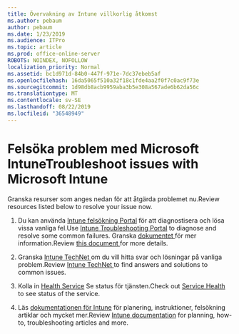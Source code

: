 ```yaml
---
title: Övervakning av Intune villkorlig åtkomst
ms.author: pebaum
author: pebaum
ms.date: 1/23/2019
ms.audience: ITPro
ms.topic: article
ms.prod: office-online-server
ROBOTS: NOINDEX, NOFOLLOW
localization_priority: Normal
ms.assetid: bc1d971d-84b0-447f-971e-7dc37ebeb5af
ms.openlocfilehash: 16da5065f510a32f18c1fde4aa2f0f7c0ac9f73e
ms.sourcegitcommit: 1d98db8acb9959aba3b5e308a567ade6b62da56c
ms.translationtype: MT
ms.contentlocale: sv-SE
ms.lasthandoff: 08/22/2019
ms.locfileid: "36548949"
---
```

# <a name="troubleshoot-issues-with-microsoft-intune"></a><span data-ttu-id="de372-102">Felsöka problem med Microsoft Intune</span><span class="sxs-lookup"><span data-stu-id="de372-102">Troubleshoot issues with Microsoft Intune</span></span>

<span data-ttu-id="de372-103">Granska resurser som anges nedan för att åtgärda problemet nu.</span><span class="sxs-lookup"><span data-stu-id="de372-103">Review resources listed below to resolve your issue now.</span></span>
  
1. <span data-ttu-id="de372-104">Du kan använda [Intune felsökning Portal](https://devicemanagement.microsoft.com/#blade/Microsoft_Intune_DeviceSettings/TroubleshootBlade) för att diagnostisera och lösa vissa vanliga fel.</span><span class="sxs-lookup"><span data-stu-id="de372-104">Use [Intune Troubleshooting Portal](https://devicemanagement.microsoft.com/#blade/Microsoft_Intune_DeviceSettings/TroubleshootBlade) to diagnose and resolve some common failures.</span></span> <span data-ttu-id="de372-105">Granska [dokumentet ](https://docs.microsoft.com/intune/help-desk-operators)för mer information.</span><span class="sxs-lookup"><span data-stu-id="de372-105">Review [this document ](https://docs.microsoft.com/intune/help-desk-operators)for more details.</span></span>
    
2. <span data-ttu-id="de372-106">Granska [Intune TechNet ](https://social.technet.microsoft.com/forums/home?forum=microsoftintuneprod)om du vill hitta svar och lösningar på vanliga problem.</span><span class="sxs-lookup"><span data-stu-id="de372-106">Review [Intune TechNet ](https://social.technet.microsoft.com/forums/home?forum=microsoftintuneprod)to find answers and solutions to common issues.</span></span>
    
3. <span data-ttu-id="de372-107">Kolla in [Health Service](https://portal.office.com/AdminPortal/Home#/servicehealth) Se status för tjänsten.</span><span class="sxs-lookup"><span data-stu-id="de372-107">Check out [Service Health](https://portal.office.com/AdminPortal/Home#/servicehealth) to see status of the service.</span></span> 
    
4. <span data-ttu-id="de372-108">Läs [dokumentationen för Intune](https://docs.microsoft.com/intune/) för planering, instruktioner, felsökning artiklar och mycket mer.</span><span class="sxs-lookup"><span data-stu-id="de372-108">Review [Intune documentation](https://docs.microsoft.com/intune/) for planning, how-to, troubleshooting articles and more.</span></span> 
    

